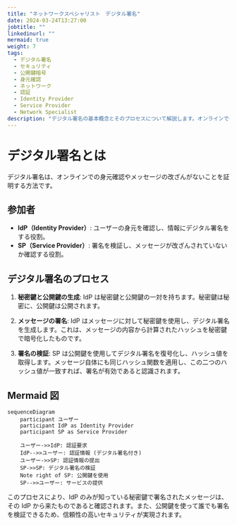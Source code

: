 ```yaml
---
title: "ネットワークスペシャリスト　デジタル署名"
date: 2024-03-24T13:27:00
jobtitle: ""
linkedinurl: ""
mermaid: true
weight: 7
tags:
  - デジタル署名
  - セキュリティ
  - 公開鍵暗号
  - 身元確認
  - ネットワーク
  - 認証
  - Identity Provider
  - Service Provider
  - Network Specialist
description: "デジタル署名の基本概念とそのプロセスについて解説します。オンラインでの身元確認やメッセージの改ざん防止に使用されるデジタル署名の仕組みを、Identity Provider（IdP）とService Provider（SP）の役割に基づいて説明します。秘密鍵と公開鍵の使用方法、署名の生成と検証の手順を示し、Mermaid図を用いて具体的な流れを視覚化しています。"
---
```


# デジタル署名とは

デジタル署名は、オンラインでの身元確認やメッセージの改ざんがないことを証明する方法です。

## 参加者

- **IdP（Identity Provider）**: ユーザーの身元を確認し、情報にデジタル署名をする役割。
- **SP（Service Provider）**: 署名を検証し、メッセージが改ざんされていないか確認する役割。

## デジタル署名のプロセス

1. **秘密鍵と公開鍵の生成**:
   IdP は秘密鍵と公開鍵の一対を持ちます。秘密鍵は秘密に、公開鍵は公開されます。

2. **メッセージの署名**:
   IdP はメッセージに対して秘密鍵を使用し、デジタル署名を生成します。これは、メッセージの内容から計算されたハッシュを秘密鍵で暗号化したものです。

3. **署名の検証**:
   SP は公開鍵を使用してデジタル署名を復号化し、ハッシュ値を取得します。メッセージ自体にも同じハッシュ関数を適用し、この二つのハッシュ値が一致すれば、署名が有効であると認識されます。

## Mermaid 図

```mermaid
sequenceDiagram
    participant ユーザー
    participant IdP as Identity Provider
    participant SP as Service Provider

    ユーザー->>IdP: 認証要求
    IdP-->>ユーザー: 認証情報 (デジタル署名付き)
    ユーザー->>SP: 認証情報の提出
    SP->>SP: デジタル署名の検証
    Note right of SP: 公開鍵を使用
    SP-->>ユーザー: サービスの提供
```

このプロセスにより、IdP のみが知っている秘密鍵で署名されたメッセージは、その IdP から来たものであると確認されます。また、公開鍵を使って誰でも署名を検証できるため、信頼性の高いセキュリティが実現されます。
